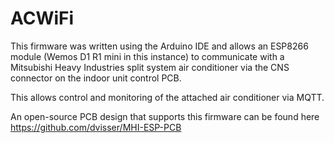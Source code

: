 # ACWiFi

This firmware was written using the Arduino IDE and allows an ESP8266 module (Wemos D1 R1 mini in this instance) to communicate with a Mitsubishi Heavy Industries
split system air conditioner via the CNS connector on the indoor unit control PCB. 

This allows control and monitoring of the attached air conditioner via MQTT. 

An open-source PCB design that supports this firmware can be found here https://github.com/dvisser/MHI-ESP-PCB
